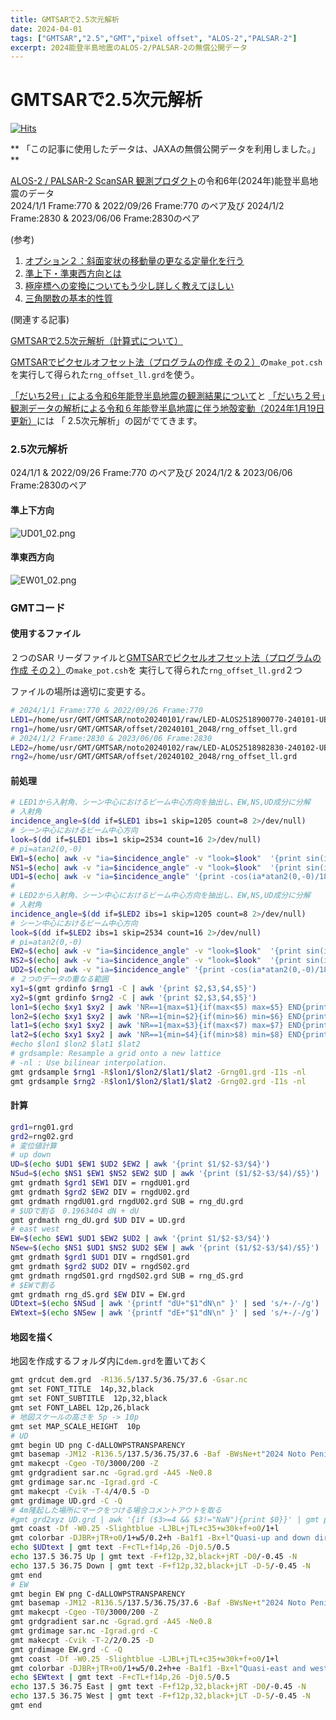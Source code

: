 ```yaml
---
title: GMTSARで2.5次元解析
date: 2024-04-01
tags: ["GMTSAR","2.5","GMT","pixel offset", "ALOS-2","PALSAR-2"]
excerpt: 2024能登半島地震のALOS-2/PALSAR-2の無償公開データ
---
```


# GMTSARで2.5次元解析

[![Hits](https://hits.seeyoufarm.com/api/count/incr/badge.svg?url=https%3A%2F%2Fgitpress.io%2F%40statrstart%2Fgmtsar06&count_bg=%2379C83D&title_bg=%23555555&icon=&icon_color=%23E7E7E7&title=hits&edge_flat=false)](https://hits.seeyoufarm.com) 

** 「この記事に使用したデータは、JAXAの無償公開データを利用しました。」 **

[ALOS-2 / PALSAR-2 ScanSAR 観測プロダクト](https://www.eorc.jaxa.jp/ALOS/jp/dataset/open_and_free/palsar2_l11_l22_j.htm)の令和6年(2024年)能登半島地震のデータ  
2024/1/1 Frame:770 & 2022/09/26 Frame:770 のペア及び 2024/1/2 Frame:2830 & 2023/06/06 Frame:2830のペア

(参考)  

1. [オプション２：斜面変状の移動量の更なる定量化を行う](https://www.gsi.go.jp/chirijoho/chirijoho40099.html)
2. [準上下・準東西方向とは](https://maps.gsi.go.jp/sar/mechanism/whats_2.5d_analysis.html)
3. [極座標への変換についてもう少し詳しく教えてほしい](https://science.shinshu-u.ac.jp/~tiiyama/?page_id=4311)
4. [三角関数の基本的性質](https://risalc.info/src/trigonometric-function.html#sup)

(関連する記事)

[GMTSARで2.5次元解析（計算式について）](https://gitpress.io/@statrstart/gmtsar05)

[GMTSARでピクセルオフセット法（プログラムの作成 その２）](https://gitpress.io/@statrstart/gmtsar04)の`make_pot.csh`を実行して得られた`rng_offset_ll.grd`を使う。

[「だいち2号」による令和6年能登半島地震の観測結果について](https://www.eorc.jaxa.jp/ALOS/jp/library/disaster/dis_pal2_noto_earthquake_20240110_j.htm)と
[「だいち２号」観測データの解析による令和６年能登半島地震に伴う地殻変動（2024年1月19日更新）](https://www.gsi.go.jp/uchusokuchi/20240101noto_insar.html)には
「 2.5次元解析」の図がでてきます。

### 2.5次元解析

024/1/1 & 2022/09/26 Frame:770 のペア及び 2024/1/2 & 2023/06/06 Frame:2830のペア

#### 準上下方向

![UD01_02.png](images/UD01_02.png)

#### 準東西方向

![EW01_02.png](images/EW01_02.png)

### GMTコード

#### 使用するファイル

２つのSAR リーダファイルと[GMTSARでピクセルオフセット法（プログラムの作成 その２）](https://gitpress.io/@statrstart/gmtsar04)の`make_pot.csh`を
実行して得られた`rng_offset_ll.grd`２つ

ファイルの場所は適切に変更する。

```sh
# 2024/1/1 Frame:770 & 2022/09/26 Frame:770
LED1=/home/usr/GMT/GMTSAR/noto20240101/raw/LED-ALOS2518900770-240101-UBSL1.1__A
rng1=/home/usr/GMT/GMTSAR/offset/20240101_2048/rng_offset_ll.grd
# 2024/1/2 Frame:2830 & 2023/06/06 Frame:2830
LED2=/home/usr/GMT/GMTSAR/noto20240102/raw/LED-ALOS2518982830-240102-UBSL1.1__D
rng2=/home/usr/GMT/GMTSAR/offset/20240102_2048/rng_offset_ll.grd
```

#### 前処理

```sh
# LED1から入射角、シーン中心におけるビーム中心方向を抽出し、EW,NS,UD成分に分解
# 入射角
incidence_angle=$(dd if=$LED1 ibs=1 skip=1205 count=8 2>/dev/null)
# シーン中心におけるビーム中心方向
look=$(dd if=$LED1 ibs=1 skip=2534 count=16 2>/dev/null)
# pi=atan2(0,-0)
EW1=$(echo| awk -v "ia=$incidence_angle" -v "look=$look"  '{print sin(ia*atan2(0,-0)/180)*sin(look*atan2(0,-0)/180)}' )
NS1=$(echo| awk -v "ia=$incidence_angle" -v "look=$look"  '{print sin(ia*atan2(0,-0)/180)*cos(look*atan2(0,-0)/180)}' )
UD1=$(echo| awk -v "ia=$incidence_angle" '{print -cos(ia*atan2(0,-0)/180)}' )
#
# LED2から入射角、シーン中心におけるビーム中心方向を抽出し、EW,NS,UD成分に分解
# 入射角
incidence_angle=$(dd if=$LED2 ibs=1 skip=1205 count=8 2>/dev/null)
# シーン中心におけるビーム中心方向
look=$(dd if=$LED2 ibs=1 skip=2534 count=16 2>/dev/null)
# pi=atan2(0,-0)
EW2=$(echo| awk -v "ia=$incidence_angle" -v "look=$look"  '{print sin(ia*atan2(0,-0)/180)*sin(look*atan2(0,-0)/180)}' )
NS2=$(echo| awk -v "ia=$incidence_angle" -v "look=$look"  '{print sin(ia*atan2(0,-0)/180)*cos(look*atan2(0,-0)/180)}' )
UD2=$(echo| awk -v "ia=$incidence_angle" '{print -cos(ia*atan2(0,-0)/180)}' )
# ２つのデータの重なる範囲
xy1=$(gmt grdinfo $rng1 -C | awk '{print $2,$3,$4,$5}')
xy2=$(gmt grdinfo $rng2 -C | awk '{print $2,$3,$4,$5}')
lon1=$(echo $xy1 $xy2 | awk 'NR==1{max=$1}{if(max<$5) max=$5} END{print max}')
lon2=$(echo $xy1 $xy2 | awk 'NR==1{min=$2}{if(min>$6) min=$6} END{print min}')
lat1=$(echo $xy1 $xy2 | awk 'NR==1{max=$3}{if(max<$7) max=$7} END{print max}')
lat2=$(echo $xy1 $xy2 | awk 'NR==1{min=$4}{if(min>$8) min=$8} END{print min}')
#echo $lon1 $lon2 $lat1 $lat2
# grdsample: Resample a grid onto a new lattice
# -nl : Use bilinear interpolation.
gmt grdsample $rng1 -R$lon1/$lon2/$lat1/$lat2 -Grng01.grd -I1s -nl
gmt grdsample $rng2 -R$lon1/$lon2/$lat1/$lat2 -Grng02.grd -I1s -nl
```

#### 計算

```sh
grd1=rng01.grd
grd2=rng02.grd
# 変位値計算
# up down
UD=$(echo $UD1 $EW1 $UD2 $EW2 | awk '{print $1/$2-$3/$4}')
NSud=$(echo $NS1 $EW1 $NS2 $EW2 $UD | awk '{print ($1/$2-$3/$4)/$5}')
gmt grdmath $grd1 $EW1 DIV = rngdU01.grd
gmt grdmath $grd2 $EW2 DIV = rngdU02.grd
gmt grdmath rngdU01.grd rngdU02.grd SUB = rng_dU.grd 
# $UDで割る　0.1963404 dN + dU
gmt grdmath rng_dU.grd $UD DIV = UD.grd
# east west
EW=$(echo $EW1 $UD1 $EW2 $UD2 | awk '{print $1/$2-$3/$4}')
NSew=$(echo $NS1 $UD1 $NS2 $UD2 $EW | awk '{print ($1/$2-$3/$4)/$5}')
gmt grdmath $grd1 $UD1 DIV = rngdS01.grd
gmt grdmath $grd2 $UD2 DIV = rngdS02.grd
gmt grdmath rngdS01.grd rngdS02.grd SUB = rng_dS.grd 
# $EWで割る　
gmt grdmath rng_dS.grd $EW DIV = EW.grd
UDtext=$(echo $NSud | awk '{printf "dU+"$1"dN\n" }' | sed 's/+-/-/g')
EWtext=$(echo $NSew | awk '{printf "dE+"$1"dN\n" }' | sed 's/+-/-/g')
```

#### 地図を描く

地図を作成するフォルダ内に`dem.grd`を置いておく

```sh
gmt grdcut dem.grd  -R136.5/137.5/36.75/37.6 -Gsar.nc
gmt set FONT_TITLE  14p,32,black
gmt set FONT_SUBTITLE  12p,32,black
gmt set FONT_LABEL 12p,26,black
# 地図スケールの高さを 5p -> 10p
gmt set MAP_SCALE_HEIGHT  10p
# UD
gmt begin UD png C-dALLOWPSTRANSPARENCY
gmt basemap -JM12 -R136.5/137.5/36.75/37.6 -Baf -BWsNe+t"2024 Noto Peninsula Earthquake"
gmt makecpt -Cgeo -T0/3000/200 -Z
gmt grdgradient sar.nc -Ggrad.grd -A45 -Ne0.8
gmt grdimage sar.nc -Igrad.grd -C
gmt makecpt -Cvik -T-4/4/0.5 -D
gmt grdimage UD.grd -C -Q
# 4m隆起した場所にマークをつける場合コメントアウトを取る
#gmt grd2xyz UD.grd | awk '{if ($3>=4 && $3!="NaN"){print $0}}' | gmt psxy -Sc0.15 -Gred
gmt coast -Df -W0.25 -Slightblue -LJBL+jTL+c35+w30k+f+o0/1+l
gmt colorbar -DJBR+jTR+o0/1+w5/0.2+h -Ba1f1 -Bx+l"Quasi-up and down direction" -By+lm
echo $UDtext | gmt text -F+cTL+f14p,26 -Dj0.5/0.5
echo 137.5 36.75 Up | gmt text -F+f12p,32,black+jRT -D0/-0.45 -N
echo 137.5 36.75 Down | gmt text -F+f12p,32,black+jLT -D-5/-0.45 -N
gmt end
# EW
gmt begin EW png C-dALLOWPSTRANSPARENCY
gmt basemap -JM12 -R136.5/137.5/36.75/37.6 -Baf -BWsNe+t"2024 Noto Peninsula Earthquake"
gmt makecpt -Cgeo -T0/3000/200 -Z
gmt grdgradient sar.nc -Ggrad.grd -A45 -Ne0.8
gmt grdimage sar.nc -Igrad.grd -C
gmt makecpt -Cvik -T-2/2/0.25 -D
gmt grdimage EW.grd -C -Q
gmt coast -Df -W0.25 -Slightblue -LJBL+jTL+c35+w30k+f+o0/1+l
gmt colorbar -DJBR+jTR+o0/1+w5/0.2+h+e -Ba1f1 -Bx+l"Quasi-east and west direction" -By+lm
echo $EWtext | gmt text -F+cTL+f14p,26 -Dj0.5/0.5
echo 137.5 36.75 East | gmt text -F+f12p,32,black+jRT -D0/-0.45 -N
echo 137.5 36.75 West | gmt text -F+f12p,32,black+jLT -D-5/-0.45 -N
gmt end
```
